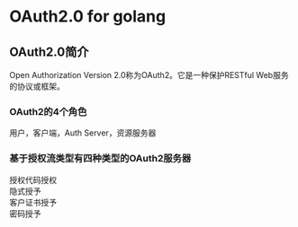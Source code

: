 # OAuth2.0 for golang

## OAuth2.0简介

Open Authorization Version 2.0称为OAuth2。它是一种保护RESTful Web服务的协议或框架。  

### OAuth2的4个角色

用户，客户端，Auth Server，资源服务器

### 基于授权流类型有四种类型的OAuth2服务器

授权代码授权  
隐式授予  
客户证书授予  
密码授予  


